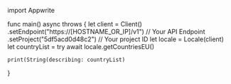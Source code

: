 import Appwrite

func main() async throws {
    let client = Client()
      .setEndpoint("https://[HOSTNAME_OR_IP]/v1") // Your API Endpoint
      .setProject("5df5acd0d48c2") // Your project ID
    let locale = Locale(client)
    let countryList = try await locale.getCountriesEU()

    print(String(describing: countryList)
}
